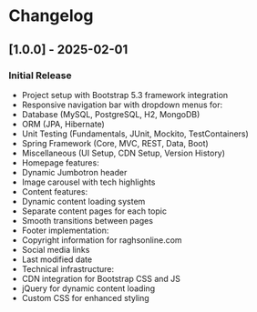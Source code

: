 # Changelog

## [1.0.0] - 2025-02-01

### Initial Release
- Project setup with Bootstrap 5.3 framework integration
- Responsive navigation bar with dropdown menus for:
- Database (MySQL, PostgreSQL, H2, MongoDB)
- ORM (JPA, Hibernate)
- Unit Testing (Fundamentals, JUnit, Mockito, TestContainers)
- Spring Framework (Core, MVC, REST, Data, Boot)
- Miscellaneous (UI Setup, CDN Setup, Version History)
- Homepage features:
- Dynamic Jumbotron header
- Image carousel with tech highlights
- Content features:
- Dynamic content loading system
- Separate content pages for each topic
- Smooth transitions between pages
- Footer implementation:
- Copyright information for raghsonline.com
- Social media links
- Last modified date
- Technical infrastructure:
- CDN integration for Bootstrap CSS and JS
- jQuery for dynamic content loading
- Custom CSS for enhanced styling

